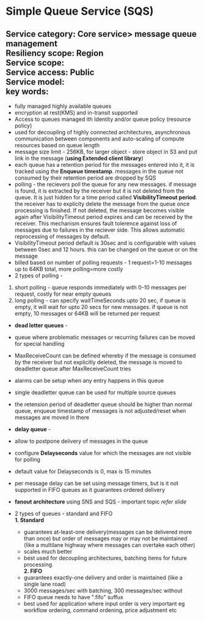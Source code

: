 # Simple Queue Service (SQS)  
**Service category:** Core service> message queue management  
**Resiliency scope:** Region  
**Service scope:**   
**Service access:** Public  
**Service model:**  
**key words:**  
---
* fully managed highly available queues  
* encryption at rest(KMS) and in-transit supported  
* Access to queues managed ith Identity and/or queue policy (resource policy)  
* used for decoupling of highly connected architectures, asynchronous communication between components and auto-scaling of compute resources based on queue length  
* message size limit - 256KB, for larger object - store object in S3 and put link in the message (**using Extended client library**)  
* each queue has a retention period for the messages entered into it, it is tracked using the **Enqueue timestamp**. messages in the queue not consumed by their retention period are dropped by SQS  
* polling - the recievers poll the queue for any new messages. if message is found, it is extracted by the receiver but it is not deleted from the queue. It is just hidden for a time period called **VisibilityTimeout period**. the receiver has to explicity delete the message from the queue once processing is finished. If not deleted, the message becomes visible again after VisibilityTimeout period expires and can be received by the receiver. This mechanism ensures fault tolerence against loss of messages due to failures in the reciever side. This allows automatic reprocessing of messages by default.  
* VisibilityTimeout period default is 30sec and is configurable with values between 0sec and 12 hours. this can be changed on the queue or on the message  
* billed based on number of polling requests - 1 request=1-10 messages up to 64KB total, more polling=more costly  
* 2 types of polling -  
 1. short polling - queue responds immediately with 0-10 messages per request, costly for near empty queues  
 2. long polling - can specify waitTimeSeconds upto 20 sec, if queue is empty, it will wait for upto 20 secs for new messages. if queue is not empty, 10 messages or 64KB will be returned per request  
* **dead letter queues** -  
 * queue where problematic messages or recurring failures can be moved for special handling   
 * MaxReceiveCount can be defined whereby if the message is consumed by the receiver but not explicitly deleted, the message is moved to deadletter queue after MaxReceiveCount tries  
 * alarms can be setup when any entry happens in this queue  
 * single deadletter queue can be used for multiple source queues  
 * the retension period of deadletter queue should be higher than normal queue, enqueue timestamp of messages is not adjusted/reset when messages are moved in there   
* **delay queue** -  
 * allow to postpone delivery of messages in the queue  
 * configure **Delayseconds** value for which the messages are not visible for polling  
 * default value for Delayseconds is 0, max is 15 minutes  
 * per message delay can be set using message timers, but is it not supported in FIFO queues as it guarantees ordered delivery  

* **fanout architecture** using SNS and SQS - important topic *refer slide*  
* 2 types of queues - standard and FIFO  
 **1. Standard**  
  * guarantees at-least-one delivery(messages can be delivered more than once) but order of messages may or may not be maintained (like a multilane highway where messages can overtake each other)  
  * scales much better  
  * best used for decoupling architectures, batching items for future processing  
 **2. FIFO**  
  * guarantees exactly-one delivery and order is maintained (like a single lane road)  
  * 3000 messages/sec with batching, 300 messages/sec without  
  * FIFO queue needs to have ".fifo" suffux  
  * best used for application where input order is very important eg workflow ordering, command ordening, price adjustment etc 
 
